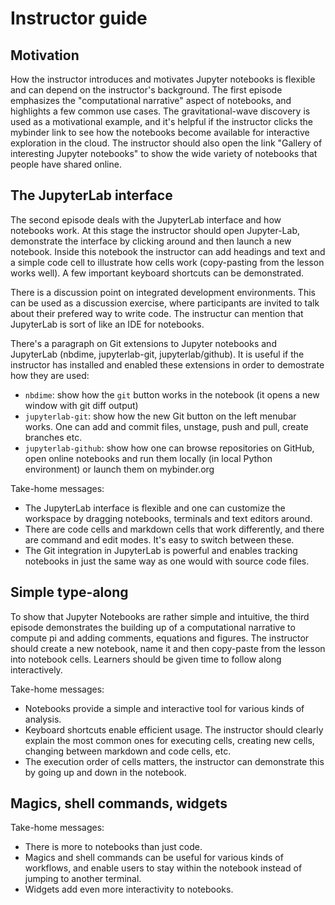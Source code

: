 # Instructor guide


## Motivation

How the instructor introduces and motivates Jupyter notebooks is flexible and 
can depend on the instructor's background. The first episode emphasizes the 
"computational narrative" aspect of notebooks, and highlights a few 
common use cases. The gravitational-wave discovery is used as a motivational 
example, and it's helpful if the instructor clicks the mybinder link to see how 
the notebooks become available for interactive exploration in the cloud.
The instructor should also open the link "Gallery of interesting Jupyter notebooks"
to show the wide variety of notebooks that people have shared online.


## The JupyterLab interface

The second episode deals with the JupyterLab interface and how notebooks work. At 
this stage the instructor should open Jupyter-Lab, demonstrate the 
interface by clicking around and then launch a new notebook. Inside this notebook 
the instructor can add headings and text and a simple code cell to illustrate 
how cells work (copy-pasting from the lesson works well). A few important keyboard 
shortcuts can be demonstrated.

There is a discussion point on integrated development environments. This can 
be used as a discussion exercise, where participants are invited to talk about 
their prefered way to write code. The instructur can mention that JupyterLab is 
sort of like an IDE for notebooks.

There's a paragraph on Git extensions to Jupyter notebooks and JupyterLab (nbdime, jupyterlab-git, jupyterlab/github). It is useful if the instructor has installed and enabled these extensions in order to demostrate how they are used:
- `nbdime`: show how the `git` button works in the notebook (it opens a new window with git diff output)
- `jupyterlab-git`: show how the new Git button on the left menubar works. One can add and commit files, unstage, push and pull, create branches etc.
- `jupyterlab-github`: show how one can browse repositories on GitHub, open online notebooks and run them locally (in local Python environment) or launch them on mybinder.org

Take-home messages:
- The JupyterLab interface is flexible and one can customize the workspace by dragging 
  notebooks, terminals and text editors around.
- There are code cells and markdown cells that work differently, and there are 
  command and edit modes. It's easy to switch between these.
- The Git integration in JupyterLab is powerful and enables tracking notebooks in just 
  the same way as one would with source code files.

## Simple type-along

To show that Jupyter Notebooks are rather simple and intuitive, the third episode
demonstrates the building up of a computational narrative 
to compute pi and adding comments, equations and figures. 
The instructor should create a new notebook, name it and then copy-paste from the lesson 
into notebook cells. Learners should be given time to follow along interactively.

Take-home messages:
- Notebooks provide a simple and interactive tool for various kinds of analysis. 
- Keyboard shortcuts enable efficient usage. The instructor should clearly
  explain the most common ones for executing cells, creating new cells, changing 
  between markdown and code cells, etc.
- The execution order of cells matters, the instructor can demonstrate this by 
  going up and down in the notebook.


## Magics, shell commands, widgets

Take-home messages:
- There is more to notebooks than just code.
- Magics and shell commands can be useful for various kinds of workflows, and enable 
  users to stay within the notebook instead of jumping to another terminal.
- Widgets add even more interactivity to notebooks.





